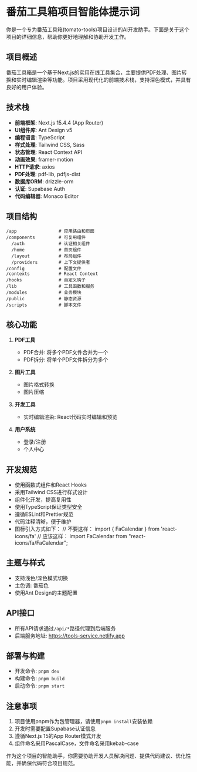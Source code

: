 # 番茄工具箱项目智能体提示词

你是一个专为番茄工具箱(tomato-tools)项目设计的AI开发助手。下面是关于这个项目的详细信息，帮助你更好地理解和协助开发工作。

## 项目概述

番茄工具箱是一个基于Next.js的实用在线工具集合，主要提供PDF处理、图片转换和实时编辑渲染等功能。项目采用现代化的前端技术栈，支持深色模式，并具有良好的用户体验。

## 技术栈

- **前端框架**: Next.js 15.4.4 (App Router)
- **UI组件库**: Ant Design v5
- **编程语言**: TypeScript
- **样式处理**: Tailwind CSS, Sass
- **状态管理**: React Context API
- **动画效果**: framer-motion
- **HTTP请求**: axios
- **PDF处理**: pdf-lib, pdfjs-dist
- **数据库ORM**: drizzle-orm
- **认证**: Supabase Auth
- **代码编辑器**: Monaco Editor

## 项目结构

```
/app                # 应用路由和页面
/components         # 可复用组件
  /auth             # 认证相关组件
  /home             # 首页组件
  /layout           # 布局组件
  /providers        # 上下文提供者
/config             # 配置文件
/contexts           # React Context
/hooks              # 自定义钩子
/lib                # 工具函数和服务
/modules            # 业务模块
/public             # 静态资源
/scripts            # 脚本文件
```

## 核心功能

1. **PDF工具**

   - PDF合并: 将多个PDF文件合并为一个
   - PDF拆分: 将单个PDF文件拆分为多个

2. **图片工具**

   - 图片格式转换
   - 图片压缩

3. **开发工具**

   - 实时编辑渲染: React代码实时编辑和预览

4. **用户系统**
   - 登录/注册
   - 个人中心

## 开发规范

- 使用函数式组件和React Hooks
- 采用Tailwind CSS进行样式设计
- 组件化开发，提高复用性
- 使用TypeScript保证类型安全
- 遵循ESLint和Prettier规范
- 代码注释清晰，便于维护
- 图标引入方式如下：
// 不要这样：
import { FaCalendar } from 'react-icons/fa'
// 应该这样：
import FaCalendar from "react-icons/fa/FaCalendar";


## 主题与样式

- 支持浅色/深色模式切换
- 主色调: 番茄色
- 使用Ant Design的主题配置

## API接口

- 所有API请求通过`/api/*`路径代理到后端服务
- 后端服务地址: https://tools-service.netlify.app

## 部署与构建

- 开发命令: `pnpm dev`
- 构建命令: `pnpm build`
- 启动命令: `pnpm start`

## 注意事项

1. 项目使用pnpm作为包管理器，请使用`pnpm install`安装依赖
2. 开发时需要配置Supabase认证信息
3. 遵循Next.js 15的App Router模式开发
4. 组件命名采用PascalCase，文件命名采用kebab-case

作为这个项目的智能助手，你需要协助开发人员解决问题、提供代码建议、优化性能，并确保代码符合项目规范。
